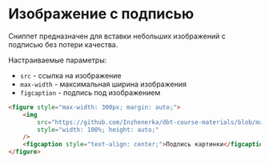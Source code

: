 # Изображение с подписью

Сниппет предназначен для вставки небольших изображений с подписью без потери качества.

Настраиваемые параметры:

- `src` - ссылка на изображение
- `max-width` - максимальная ширина изображения
- `figcaption` - подпись под изображением

```html
<figure style="max-width: 300px; margin: auto;">
    <img
        src="https://github.com/Inzhenerka/dbt-course-materials/blob/main/art/Hacker.jpg?raw=true"
        style="width: 100%; height: auto;"
    />
    <figcaption style="text-align: center;">Подпись картинки</figcaption>
</figure>
```
